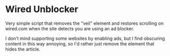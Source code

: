 # Wired Unblocker
Very simple script that removes the "veil" element and restores scrolling on wired.com when the site detects you are using an ad blocker.

I don't mind supporting some websites by enabling ads, but I find obscuring content in this way annoying, so I'd rather just remove the element that hides the article.
